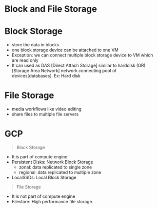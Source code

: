 # Block and File Storage

# Block Storage
- store the data in blocks
- one block storage device can be attached to one VM
- Exception: we can connect multiple block storage device to VM which are read only
- It can used as DAS [Direct Attach Storage] similar to harddisk (OR) [Storage Area Network] network connecting pool of devices[databases]. 
Ex: Hard disk

# File Storage
- media workflows like video editing
- share files to multiple file servers

# GCP 
> Block Storage
- It is part of compute engine
- Persistent Disks: Network Block Storage
  - zonal: data replicated to single zone
  - regional: data replicated to multiple zone
- LocalSSDs: Local Block Storage

> File Storage
- It is not part of compute engine
- Filestore: High performance file storage. 

